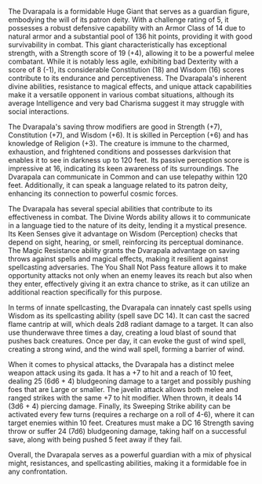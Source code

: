 The Dvarapala is a formidable Huge Giant that serves as a guardian figure, embodying the will of its patron deity. With a challenge rating of 5, it possesses a robust defensive capability with an Armor Class of 14 due to natural armor and a substantial pool of 136 hit points, providing it with good survivability in combat. This giant characteristically has exceptional strength, with a Strength score of 19 (+4), allowing it to be a powerful melee combatant. While it is notably less agile, exhibiting bad Dexterity with a score of 8 (-1), its considerable Constitution (18) and Wisdom (16) scores contribute to its endurance and perceptiveness. The Dvarapala's inherent divine abilities, resistance to magical effects, and unique attack capabilities make it a versatile opponent in various combat situations, although its average Intelligence and very bad Charisma suggest it may struggle with social interactions.

The Dvarapala's saving throw modifiers are good in Strength (+7), Constitution (+7), and Wisdom (+6). It is skilled in Perception (+6) and has knowledge of Religion (+3). The creature is immune to the charmed, exhaustion, and frightened conditions and possesses darkvision that enables it to see in darkness up to 120 feet. Its passive perception score is impressive at 16, indicating its keen awareness of its surroundings. The Dvarapala can communicate in Common and can use telepathy within 120 feet. Additionally, it can speak a language related to its patron deity, enhancing its connection to powerful cosmic forces.

The Dvarapala has several special abilities that contribute to its effectiveness in combat. The Divine Words ability allows it to communicate in a language tied to the nature of its deity, lending it a mystical presence. Its Keen Senses give it advantage on Wisdom (Perception) checks that depend on sight, hearing, or smell, reinforcing its perceptual dominance. The Magic Resistance ability grants the Dvarapala advantage on saving throws against spells and magical effects, making it resilient against spellcasting adversaries. The You Shall Not Pass feature allows it to make opportunity attacks not only when an enemy leaves its reach but also when they enter, effectively giving it an extra chance to strike, as it can utilize an additional reaction specifically for this purpose.

In terms of innate spellcasting, the Dvarapala can innately cast spells using Wisdom as its spellcasting ability (spell save DC 14). It can cast the sacred flame cantrip at will, which deals 2d8 radiant damage to a target. It can also use thunderwave three times a day, creating a loud blast of sound that pushes back creatures. Once per day, it can evoke the gust of wind spell, creating a strong wind, and the wind wall spell, forming a barrier of wind.

When it comes to physical attacks, the Dvarapala has a distinct melee weapon attack using its gada. It has a +7 to hit and a reach of 10 feet, dealing 25 (6d6 + 4) bludgeoning damage to a target and possibly pushing foes that are Large or smaller. The javelin attack allows both melee and ranged strikes with the same +7 to hit modifier. When thrown, it deals 14 (3d6 + 4) piercing damage. Finally, its Sweeping Strike ability can be activated every few turns (requires a recharge on a roll of 4-6), where it can target enemies within 10 feet. Creatures must make a DC 16 Strength saving throw or suffer 24 (7d6) bludgeoning damage, taking half on a successful save, along with being pushed 5 feet away if they fail.

Overall, the Dvarapala serves as a powerful guardian with a mix of physical might, resistances, and spellcasting abilities, making it a formidable foe in any confrontation.